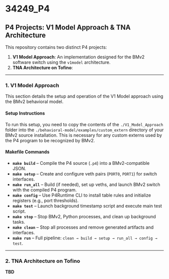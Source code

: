 
# 34249_P4

## P4 Projects: V1 Model Approach & TNA Architecture

This repository contains two distinct P4 projects:

1. **V1 Model Approach**: An implementation designed for the BMv2 software switch using the `v1model` architecture.  
2. **TNA Architecture on Tofino**:

---

### 1. **V1 Model Approach**

This section details the setup and operation of the V1 Model approach using the BMv2 behavioral model.

#### **Setup Instructions**

To run this setup, you need to copy the contents of the `./V1_Model_Approach` folder into the `./behavioral-model/examples/custom_extern` directory of your BMv2 source installation. This is necessary for any custom externs used by the P4 program to be recognized by BMv2.

#### **Makefile Commands**

- **`make build`** – Compile the P4 source (`.p4`) into a BMv2-compatible JSON.  
- **`make setup`** – Create and configure veth pairs (`PORT0`, `PORT1`) for switch interfaces.  
- **`make run_all`** – Build (if needed), set up veths, and launch BMv2 switch with the compiled P4 program.  
- **`make config`** – Use P4Runtime CLI to install table rules and initialize registers (e.g., port thresholds).  
- **`make test`** – Launch background timestamp script and execute main test script.  
- **`make stop`** – Stop BMv2, Python processes, and clean up background tasks.  
- **`make clean`** – Stop all processes and remove generated artifacts and interfaces.  
- **`make run`** – Full pipeline: `clean → build → setup → run_all → config → test`.

---

### 2. **TNA Architecture on Tofino**

**TBD**

